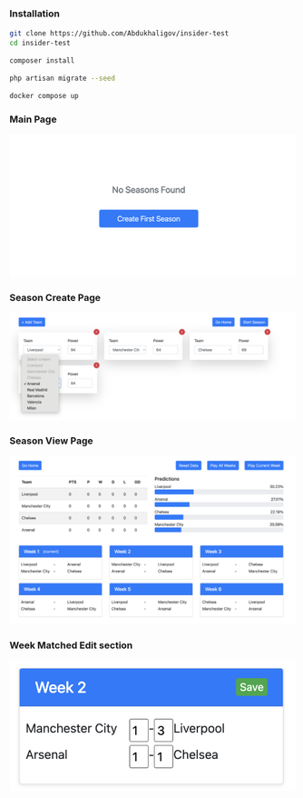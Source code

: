 ###  Installation

```bash
git clone https://github.com/Abdukhaligov/insider-test
cd insider-test
```

```bash
composer install
```

```bash
php artisan migrate --seed
```

```bash
docker compose up
```

### Main Page
![alt text](/screenshots/main-page.png)

### Season Create Page
![alt text](/screenshots/season-create-page.png)

### Season View Page
![alt text](/screenshots/season-view-page.png)

### Week Matched Edit section
![alt text](/screenshots/week-matches-edit.png)

